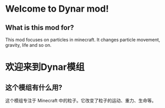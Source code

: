 # Welcome to Dynar mod!

## What is this mod for?

This mod focuses on particles in minecraft. It changes particle movement, gravity, life and so on.


# 欢迎来到Dynar模组

## 这个模组有什么用?

这个模组专注于 Minecraft 中的粒子。它改变了粒子的运动、重力、生命等。